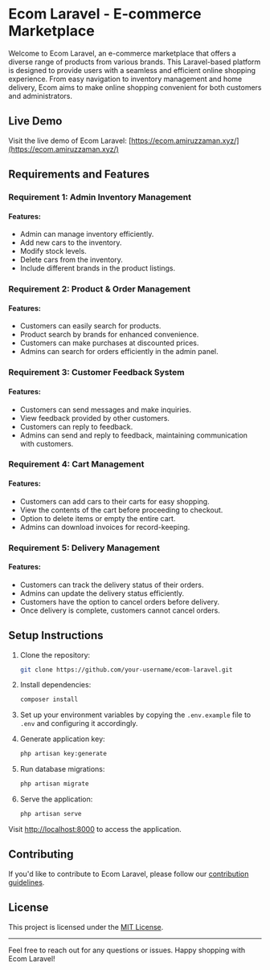 # Ecom Laravel - E-commerce Marketplace

Welcome to Ecom Laravel, an e-commerce marketplace that offers a diverse range of products from various brands. This Laravel-based platform is designed to provide users with a seamless and efficient online shopping experience. From easy navigation to inventory management and home delivery, Ecom aims to make online shopping convenient for both customers and administrators.

## Live Demo

Visit the live demo of Ecom Laravel: [https://ecom.amiruzzaman.xyz/](https://ecom.amiruzzaman.xyz/)

## Requirements and Features

### Requirement 1: Admin Inventory Management

#### Features:

- Admin can manage inventory efficiently.
- Add new cars to the inventory.
- Modify stock levels.
- Delete cars from the inventory.
- Include different brands in the product listings.

### Requirement 2: Product & Order Management

#### Features:

- Customers can easily search for products.
- Product search by brands for enhanced convenience.
- Customers can make purchases at discounted prices.
- Admins can search for orders efficiently in the admin panel.

### Requirement 3: Customer Feedback System

#### Features:

- Customers can send messages and make inquiries.
- View feedback provided by other customers.
- Customers can reply to feedback.
- Admins can send and reply to feedback, maintaining communication with customers.

### Requirement 4: Cart Management

#### Features:

- Customers can add cars to their carts for easy shopping.
- View the contents of the cart before proceeding to checkout.
- Option to delete items or empty the entire cart.
- Admins can download invoices for record-keeping.

### Requirement 5: Delivery Management

#### Features:

- Customers can track the delivery status of their orders.
- Admins can update the delivery status efficiently.
- Customers have the option to cancel orders before delivery.
- Once delivery is complete, customers cannot cancel orders.

## Setup Instructions

1. Clone the repository:

   ```bash
   git clone https://github.com/your-username/ecom-laravel.git
   ```

2. Install dependencies:

   ```bash
   composer install
   ```

3. Set up your environment variables by copying the `.env.example` file to `.env` and configuring it accordingly.

4. Generate application key:

   ```bash
   php artisan key:generate
   ```

5. Run database migrations:

   ```bash
   php artisan migrate
   ```

6. Serve the application:

   ```bash
   php artisan serve
   ```

Visit [http://localhost:8000](http://localhost:8000) to access the application.

## Contributing

If you'd like to contribute to Ecom Laravel, please follow our [contribution guidelines](CONTRIBUTING.md).

## License

This project is licensed under the [MIT License](LICENSE).

---

Feel free to reach out for any questions or issues. Happy shopping with Ecom Laravel!
